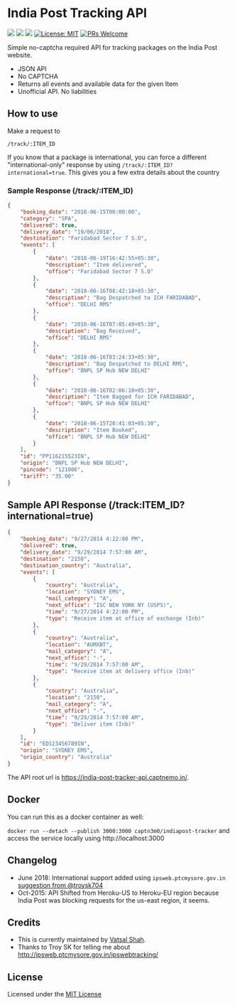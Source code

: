 # India Post Tracking API

[![](https://images.microbadger.com/badges/image/captn3m0/indiapost-tracker.svg)](https://microbadger.com/images/captn3m0/indiapost-tracker) [![](https://images.microbadger.com/badges/version/captn3m0/indiapost-tracker:latest.svg)](https://microbadger.com/images/captn3m0/indiapost-tracker:latest) [![](https://images.microbadger.com/badges/commit/captn3m0/indiapost-tracker.svg)](https://microbadger.com/images/captn3m0/indiapost-tracker) [![License: MIT](https://img.shields.io/badge/License-MIT-blue.svg)](http://www.wtfpl.net/) [![PRs Welcome](https://img.shields.io/badge/PRs-welcome-brightgreen.svg?style=flat-square)](http://makeapullrequest.com)

Simple no-captcha required API for tracking packages on the India Post website.

-   JSON API
-   No CAPTCHA
-   Returns all events and available data for the given Item
-   Unofficial API. No liabilities

## How to use

Make a request to

    /track/:ITEM_ID

If you know that a package is international, you can force a different "international-only" response
by using `/track/:ITEM_ID?international=true`. This gives you a few extra details about the country

### Sample Response (/track/:ITEM_ID)

```json
{
    "booking_date": "2018-06-15T00:00:00",
    "category": "SPA",
    "delivered": true,
    "delivery_date": "19/06/2018",
    "destination": "Faridabad Sector 7 S.O",
    "events": [
        {
            "date": "2018-06-19T16:42:55+05:30",
            "description": "Item delivered",
            "office": "Faridabad Sector 7 S.O"
        },
        {
            "date": "2018-06-16T08:42:18+05:30",
            "description": "Bag Despatched to ICH FARIDABAD",
            "office": "DELHI RMS"
        },
        {
            "date": "2018-06-16T07:05:40+05:30",
            "description": "Bag Received",
            "office": "DELHI RMS"
        },
        {
            "date": "2018-06-16T03:24:33+05:30",
            "description": "Bag Despatched to DELHI RMS",
            "office": "BNPL SP Hub NEW DELHI"
        },
        {
            "date": "2018-06-16T02:06:10+05:30",
            "description": "Item Bagged for ICH FARIDABAD",
            "office": "BNPL SP Hub NEW DELHI"
        },
        {
            "date": "2018-06-15T20:41:03+05:30",
            "description": "Item Booked",
            "office": "BNPL SP Hub NEW DELHI"
        }
    ],
    "id": "PP116215523IN",
    "origin": "BNPL SP Hub NEW DELHI",
    "pincode": "121006",
    "tariff": "35.00"
}
```

## Sample API Response (/track:ITEM_ID?international=true)

```json
{
    "booking_date": "9/27/2014 4:22:00 PM",
    "delivered": true,
    "delivery_date": "9/29/2014 7:57:00 AM",
    "destination": "2150",
    "destination_country": "Australia",
    "events": [
        {
            "country": "Australia",
            "location": "SYDNEY EMS",
            "mail_category": "A",
            "next_office": "ISC NEW YORK NY (USPS)",
            "time": "9/27/2014 4:22:00 PM",
            "type": "Receive item at office of exchange (Inb)"
        },
        {
            "country": "Australia",
            "location": "AUMXBT",
            "mail_category": "A",
            "next_office": "-",
            "time": "9/29/2014 7:57:00 AM",
            "type": "Receive item at delivery office (Inb)"
        },
        {
            "country": "Australia",
            "location": "2150",
            "mail_category": "A",
            "next_office": "-",
            "time": "9/29/2014 7:57:00 AM",
            "type": "Deliver item (Inb)"
        }
    ],
    "id": "ED123456789IN",
    "origin": "SYDNEY EMS",
    "origin_country": "Australia"
}
```

The API root url is <https://india-post-tracker-api.captnemo.in/>.

## Docker

You can run this as a docker container as well:

`docker run --detach --publish 3000:3000 captn3m0/indiapost-tracker` and access the service locally using http://localhost:3000

## Changelog

-   June 2018: International support added using `ipsweb.ptcmysore.gov.in` [suggestion from @troysk704](https://twitter.com/troysk704/status/1010165300069715968)
-   Oct-2015: API Shifted from Heroku-US to Heroku-EU region because India Post was blocking
    requests for the us-east region, it seems.

## Credits

-   This is currently maintained by [Vatsal Shah](@hornedbull).
-   Thanks to Troy SK for telling me about <http://ipsweb.ptcmysore.gov.in/ipswebtracking/>

## License

Licensed under the [MIT License](http://nemo.mit-license.org/)
